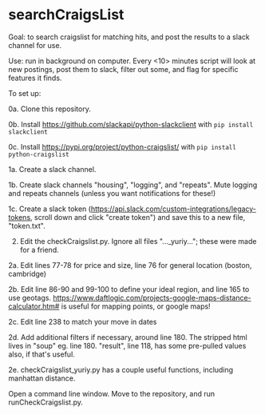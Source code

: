# searchCraigsList

Goal: to search craigslist for matching hits, and post the results to a slack channel for use.

Use: run in background on computer. Every <10> minutes script will look at new postings, post them to slack, filter out some, and flag for specific features it finds.


To set up:

0a. Clone this repository.

0b. Install https://github.com/slackapi/python-slackclient with `pip install slackclient`

0c. Install https://pypi.org/project/python-craigslist/ with `pip install python-craigslist`


1a. Create a slack channel.

1b. Create slack channels "housing", "logging", and "repeats". Mute logging and repeats channels (unless you want notifications for these!)

1c. Create a slack token (https://api.slack.com/custom-integrations/legacy-tokens, scroll down and click "create token") and save this to a new file, "token.txt".


2. Edit the checkCraigslist.py. Ignore all files "...\_yuriy..."; these were made for a friend.

2a. Edit lines 77-78 for price and size, line 76 for general location (boston, cambridge)

2b. Edit line 86-90 and 99-100 to define your ideal region, and line 165 to use geotags. https://www.daftlogic.com/projects-google-maps-distance-calculator.htm# is useful for mapping points, or google maps!

2c. Edit line 238 to match your move in dates

2d. Add additional filters if necessary, around line 180. The stripped html lives in "soup" eg. line 180. "result", line 118, has some pre-pulled values also, if that's useful.

2e. checkCraigslist_yuriy.py has a couple useful functions, including manhattan distance.


Open a command line window. Move to the repository, and run runCheckCraigslist.py.
